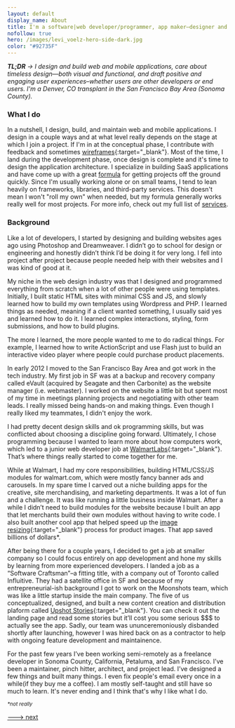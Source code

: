 ```yaml
---
layout: default
display_name: About
title: I'm a software|web developer/programmer, app maker–designer and builder.
nofollow: true
hero: /images/levi_voelz-hero-side-dark.jpg
color: "#92735F"
---
```


_**TL;DR** -> I design and build web and mobile applications, care about timeless design—both visual and functional, and draft positive and engaging user experiences–whether users are other developers or end users. I'm a Denver, CO transplant in the San Francisco Bay Area (Sonoma County)._

### What I do
In a nutshell, I design, build, and maintain web and mobile applications. I design in a couple ways and at what level really depends on the stage at which I join a project. If I'm in at the conceptual phase, I contribute with feedback and sometimes [wireframes](/images/patronish-wires.png){:target="_blank"}. Most of the time, I land during the development phase, once design is complete and it's time to design the application architecture. I specialize in building SaaS applications and have come up with a great [formula]() for getting projects off the ground quickly. Since I'm usually working alone or on small teams, I tend to lean heavily on frameworks, libraries, and third-party services. This doesn't mean I won't "roll my own" when needed, but my formula generally works really well for most projects. For more info, check out my full list of [services](/services).

### Background

Like a lot of developers, I started by designing and building websites ages ago using Photoshop and Dreamweaver. I didn’t go to school for design or engineering and honestly didn’t think I’d be doing it for very long. I fell into project after project because people needed help with their websites and I was kind of good at it.

My niche in the web design industry was that I designed and programmed everything from scratch when a lot of other people were using templates. Initially, I built static HTML sites with minimal CSS and JS, and slowly learned how to build my own templates using Wordpress and PHP. I learned things as needed, meaning if a client wanted something, I usually said yes and learned how to do it. I learned complex interactions, styling, form submissions, and how to build plugins.

The more I learned, the more people wanted to me to do radical things. For example, I learned how to write ActionScript and use Flash just to build an interactive video player where people could purchase product placements.

In early 2012 I moved to the San Francisco Bay Area and got work in the tech industry. My first job in SF was at a backup and recovery company called eVault (acquired by Seagate and then Carbonite) as the website manager (i.e. webmaster). I worked on the website a little bit but spent most of my time in meetings planning projects and negotiating with other team leads. I really missed being hands-on and making things. Even though I really liked my teammates, I didn't enjoy the work.

I had pretty decent design skills and ok programming skills, but was conflicted about choosing a discipline going forward. Ultimately, I chose programming because I wanted to learn more about how computers work, which led to a junior web developer job at [WalmartLabs](https://www.walmartlabs.com/){:target="_blank"}. That’s where things really started to come together for me.

While at Walmart, I had my core responsibilities, building HTML/CSS/JS modules for walmart.com, which were mostly fancy banner ads and carousels. In my spare time I carved out a niche building apps for the creative, site merchandising, and marketing departments. It was a lot of fun and a challenge. It was like running a little business inside Walmart. After a while I didn’t need to build modules for the website because I built an app that let merchants build their own modules without having to write code. I also built another cool app that helped speed up the [image resizing](https://derivv.com){:target="_blank"} process for product images. That app saved billions of dollars*.

After being there for a couple years, I decided to get a job at smaller company so I could focus entirely on app development and hone my skills by learning from more experienced developers. I landed a job as a “Software Craftsman”–a fitting title, with a company out of Toronto called Influitive. They had a satellite office in SF and because of my entrepreneurial-ish background I got to work on the Moonshots team, which was like a little startup inside the main company. The five of us conceptualized, designed, and built a new content creation and distribution plaform called [Upshot Stories](https://upshotstories.com){:target="_blank"}. You can check it out the landing page and read some stories but it’ll cost you some serious $$$ to actually see the app. Sadly, our team was ununceremoniously disbanded shortly after launching, however I was hired back on as a contractor to help with ongoing feature development and maintainence.

For the past few years I’ve been working semi-remotely as a freelance developer in Sonoma County, California, Petaluma, and San Francisco. I’ve been a maintainer, pinch hitter, architect, and project lead. I’ve designed a few things and built many things. I even fix people's email every once in a while(if they buy me a coffee). I am mostly self-taught and still have so much to learn. It's never ending and I think that's why I like what I do.

<small>_*not really_</small>

[---> next](/services)
